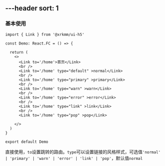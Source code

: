 ---header
sort: 1
---

### 基本使用

```tsx
import { Link } from '@xrkmm/ui-h5'

const Demo: React.FC = () => {

  return (
    <>
      <Link to='/home'>首页</Link>
      <br />
      <Link to='/home' type="default" >normal</Link>
      <br />
      <Link to='/home' type="primary" >primary</Link>
      <br />
      <Link to='/home' type="warn" >warn</Link>
      <br />
      <Link to='/home' type="error" >error</Link>
      <br />
      <Link to='/home' type="link" >link</Link>
      <br />
      <Link to='/home' type="pop" >pop</Link>

    </>
  )
}

export default Demo
```
直接使用，`to`设置跳转的路由。`type`可以设置链接的风格样式，可选值`'normal' | 'primary' | 'warn' | 'error' | 'link' | 'pop'`，默认值`normal`
